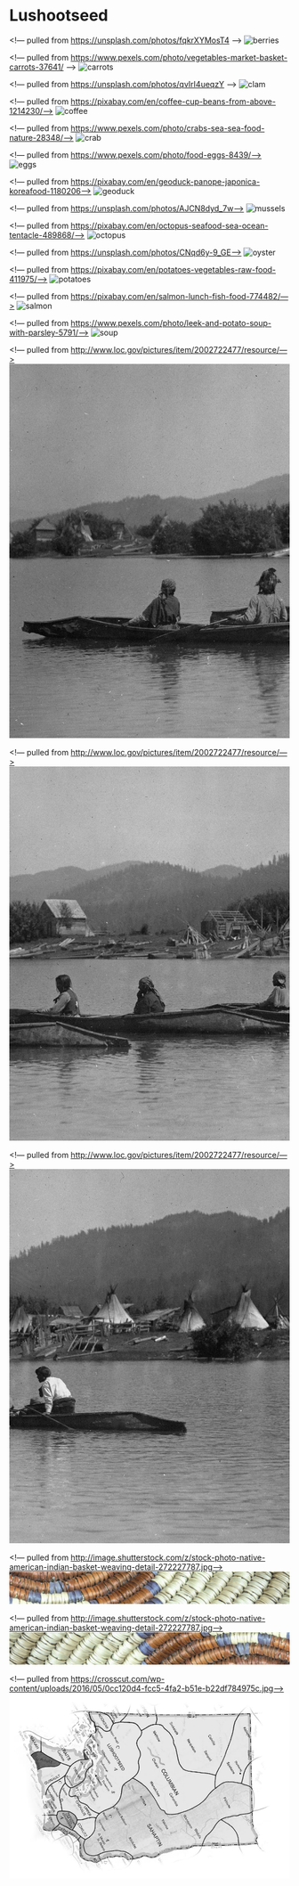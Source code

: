 # Lushootseed
<!— pulled from https://unsplash.com/photos/fqkrXYMosT4 —>
<img src="image/berries.jpg" alt="berries">

<!— pulled from https://www.pexels.com/photo/vegetables-market-basket-carrots-37641/ —>
<img src="image/carrots.jpg" alt="carrots">

<!— pulled from https://unsplash.com/photos/qvIrI4ueqzY —>
<img src="image/clam.jpg" alt="clam">

<!— pulled from https://pixabay.com/en/coffee-cup-beans-from-above-1214230/—>
<img src="image/coffee.jpg" alt="coffee">

<!— pulled from https://www.pexels.com/photo/crabs-sea-sea-food-nature-28348/—>
<img src="image/crab.jpg" alt="crab">

<!— pulled from https://www.pexels.com/photo/food-eggs-8439/—>
<img src="image/eggs.jpg" alt="eggs">

<!— pulled from https://pixabay.com/en/geoduck-panope-japonica-koreafood-1180206—>
<img src="image/geoduck.jpg" alt="geoduck">

<!— pulled from https://unsplash.com/photos/AJCN8dyd_7w—>
<img src="image/mussels.jpg" alt="mussels">

<!— pulled from https://pixabay.com/en/octopus-seafood-sea-ocean-tentacle-489868/—>
<img src="image/octopus.jpg" alt="octopus">

<!— pulled from https://unsplash.com/photos/CNqd6y-9_GE—>
<img src="image/oyster.jpg" alt="oyster">

<!— pulled from  https://pixabay.com/en/potatoes-vegetables-raw-food-411975/—>
<img src="image/potatoes.jpg" alt="potatoes">

<!— pulled from  https://pixabay.com/en/salmon-lunch-fish-food-774482/—>
<img src="image/salmon.jpg" alt="salmon">

<!— pulled from  https://www.pexels.com/photo/leek-and-potato-soup-with-parsley-5791/—>
<img src="image/soup.jpg" alt="soup">

<!— pulled from  http://www.loc.gov/pictures/item/2002722477/resource/—>
<img src="image/left.jpeg" alt="left_banner">

<!— pulled from  http://www.loc.gov/pictures/item/2002722477/resource/—>
<img src="image/center.jpeg" alt="center_banner">

<!— pulled from  http://www.loc.gov/pictures/item/2002722477/resource/—>
<img src="image/right.jpeg" alt="right_banner">

<!— pulled from  http://image.shutterstock.com/z/stock-photo-native-american-indian-basket-weaving-detail-272227787.jpg—>
<img src="image/bluebasket.jpg" alt="footer">

<!— pulled from  http://image.shutterstock.com/z/stock-photo-native-american-indian-basket-weaving-detail-272227787.jpg—>
<img src="image/bluebasket_flipped.jpg" alt="header">

<!— pulled from  https://crosscut.com/wp-content/uploads/2016/05/0cc120d4-fcc5-4fa2-b51e-b22df784975c.jpg—>
<img src="image/lushootseed_map.jpg" alt="map">
